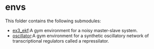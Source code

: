 # envs

This folder contains the following submodules:

-   [ex3_ekf](https://github.com/rickstaa/ex3-ekf):A gym environment for a noisy master-slave system.
-   [oscillator](https://github.com/rickstaa/oscillator):A gym environment for a synthetic oscillatory network of transcriptional regulators called a repressilator.
